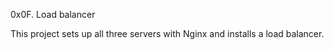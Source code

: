 0x0F. Load balancer

This project sets up all three servers with Nginx and installs a load balancer.
